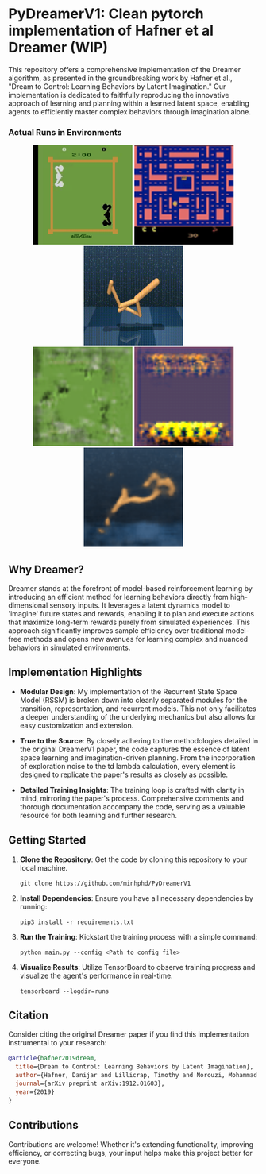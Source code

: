 # PyDreamerV1: Clean pytorch implementation of Hafner et al Dreamer (WIP)

This repository offers a comprehensive implementation of the Dreamer algorithm, as presented in the groundbreaking work by Hafner et al., "Dream to Control: Learning Behaviors by Latent Imagination." Our implementation is dedicated to faithfully reproducing the innovative approach of learning and planning within a learned latent space, enabling agents to efficiently master complex behaviors through imagination alone.


### Actual Runs in Environments
<div align="center">
  <img src="./gif/boxing.gif" alt="Actual run in " width="200px" height="200px"/>
  <img src="./gif/pacman.gif" alt="Actual run in " width="200px" height="200px"/>
  <img src="./gif/walker.gif" alt="Actual run in " width="200px" height="200px"/>
</div>
<div align="center">
  <img src="./gif/boxing_imagine.gif" alt="Imagination in " width="200px" height="200px"/>
  <img src="./gif/pacman_imagine.gif" alt="Imagination in " width="200px" height="200px"/>
  <img src="./gif/walker_imagine.gif" alt="Imagination in " width="200px" height="200px"/>
</div>


## Why Dreamer?

Dreamer stands at the forefront of model-based reinforcement learning by introducing an efficient method for learning behaviors directly from high-dimensional sensory inputs. It leverages a latent dynamics model to 'imagine' future states and rewards, enabling it to plan and execute actions that maximize long-term rewards purely from simulated experiences. This approach significantly improves sample efficiency over traditional model-free methods and opens new avenues for learning complex and nuanced behaviors in simulated environments.

## Implementation Highlights

- **Modular Design**: My implementation of the Recurrent State Space Model (RSSM) is broken down into cleanly separated modules for the transition, representation, and recurrent models. This not only facilitates a deeper understanding of the underlying mechanics but also allows for easy customization and extension.

- **True to the Source**: By closely adhering to the methodologies detailed in the original DreamerV1 paper, the code captures the essence of latent space learning and imagination-driven planning. From the incorporation of exploration noise to the td lambda calculation, every element is designed to replicate the paper's results as closely as possible.

- **Detailed Training Insights**: The training loop is crafted with clarity in mind, mirroring the paper's process. Comprehensive comments and thorough documentation accompany the code, serving as a valuable resource for both learning and further research.

## Getting Started

1. **Clone the Repository**: Get the code by cloning this repository to your local machine.
   ```
   git clone https://github.com/minhphd/PyDreamerV1
   ```

2. **Install Dependencies**: Ensure you have all necessary dependencies by running:
   ```
   pip3 install -r requirements.txt
   ```

3. **Run the Training**: Kickstart the training process with a simple command:
   ```
   python main.py --config <Path to config file>
   ```

4. **Visualize Results**: Utilize TensorBoard to observe training progress and visualize the agent's performance in real-time.
   ```
   tensorboard --logdir=runs
   ```

## Citation

Consider citing the original Dreamer paper if you find this implementation instrumental to your research:

```bibtex
@article{hafner2019dream,
  title={Dream to Control: Learning Behaviors by Latent Imagination},
  author={Hafner, Danijar and Lillicrap, Timothy and Norouzi, Mohammad and Ba, Jimmy},
  journal={arXiv preprint arXiv:1912.01603},
  year={2019}
}
```

## Contributions

Contributions are welcome! Whether it's extending functionality, improving efficiency, or correcting bugs, your input helps make this project better for everyone.
